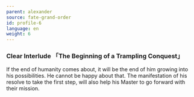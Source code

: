 ```yaml
---
parent: alexander
source: fate-grand-order
id: profile-6
language: en
weight: 6
---
```


### Clear Interlude 「The Beginning of a Trampling Conquest」

If the end of humanity comes about, it will be the end of him growing into his possibilities.
He cannot be happy about that.
The manifestation of his resolve to take the first step, will also help his Master to go forward with their mission.
